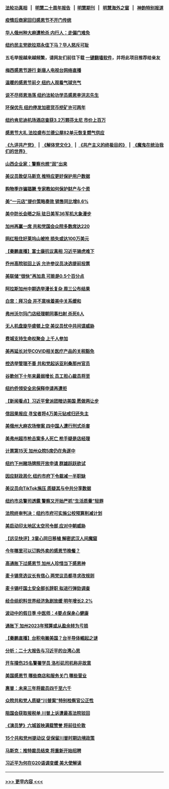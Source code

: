 #### [法轮功真相](https://github.com/gfw-breaker/truth/blob/master/README.md?t=0) &nbsp;&nbsp;|&nbsp;&nbsp; [明慧二十周年报告](https://github.com/gfw-breaker/mh-reports/blob/master/README.md?t=0) &nbsp;&nbsp;|&nbsp;&nbsp;[明慧期刊](https://github.com/gfw-breaker/mh-qikan) &nbsp;&nbsp;|&nbsp;&nbsp; [明慧海外之窗](https://github.com/gfw-breaker/mh-news/blob/master/README.md?t=0) &nbsp;&nbsp;|&nbsp;&nbsp; [神韵特别报道](https://github.com/gfw-breaker/mh-news/blob/master/shenyun.md?t=0)
#### [疫情后商家回归感恩节不开门传统](../pages/nsc412/n13872108.md?t=11241750) 
#### [华人俄州种大麻遭枪杀  内行人：走偏门难免](../pages/nsc412/n13872029.md?t=11241750) 
#### [纽约民主党欲拉郑永佳下马？华人怒斥可耻](../pages/nsc412/n13872009.md?t=11241750) 
#### 五毛举报越来越频繁，请网友们前往下载 [一键翻墙软件](https://github.com/gfw-breaker/ssr-accounts)，并将此项目推荐给亲友
#### [梅西感恩节游行 新唐人电视台网络直播](../pages/nsc412/n13871991.md?t=11241750) 
#### [温暖的感恩节前夕 纽约人观看气球充气](../pages/nsc412/n13872033.md?t=11241750) 
#### [说不尽师恩浩荡 纽约法轮功学员感恩李洪志先生](../pages/nsc412/n13872015.md?t=11241750) 
#### [环保优先 纽约停发加密货币挖矿许可两年](../pages/nsc412/n13872013.md?t=11241750) 
#### [纽约肯尼迪机场酒店查获3.2万颗芬太尼 市价上百万](../pages/nsc412/n13872040.md?t=11241750) 
#### [感恩节大礼 法拉盛布兰德公屋82单元恢复燃气供应](../pages/nsc412/n13872007.md?t=11241750) 
#### [《九评共产党》](https://github.com/begood0513/9ping.md/blob/master/README.md) &nbsp;|&nbsp; [《解体党文化》](../../../../jtdwh.md/blob/master/README.md)  &nbsp;|&nbsp; [《共产主义的终极目的》](../../../../gczydzjmd.md/blob/master/README.md) &nbsp;|&nbsp; [《魔鬼在统治我们的世界》](../../../../mgztzwmdsj.md/blob/master/README.md) 
#### [山西企业家：警察也想“润”出来](../pages/nsc412/n13871990.md?t=11241750) 
#### [美议员敦促马斯克 推特应更好保护用户数据](../pages/nsc412/n13871930.md?t=11241750) 
#### [购物季诈骗猖獗 专家教如何保护财产与个资](../pages/nsc412/n13871958.md?t=11241750) 
#### [美“一元店”提价策略奏效 销售同比增8.6%](../pages/nsc412/n13871863.md?t=11241750) 
#### [美中防长会晤之际 驻日美军36军机大象漫步](../pages/nsc412/n13871878.md?t=11241750) 
#### [加州再赢一席 共和党国会众院多数席达220](../pages/nsc412/n13871902.md?t=11241750) 
#### [网红租住好莱坞山被抢 损失或达100万美元](../pages/nsc412/n13871827.md?t=11241750) 
#### [【秦鹏直播】富士康抗议真相 习近平骑虎难下](../pages/nsc412/n13871811.md?t=11241750) 
#### [乔州高院驳回上诉 允许参议员决选提前投票](../pages/nsc412/n13871848.md?t=11241750) 
#### [美联储“很快”再加息 可能是0.5个百分点](../pages/nsc412/n13871860.md?t=11241750) 
#### [阿拉斯加州中期选举漫长复杂 周三公布结果](../pages/nsc412/n13871781.md?t=11241750) 
#### [白宫：拜习会 并不意味着美中关系缓和](../pages/nsc412/n13871836.md?t=11241750) 
#### [弗州沃尔玛门店经理朝同事扫射 杀死6人](../pages/nsc412/n13871813.md?t=11241750) 
#### [无人机盘旋华盛顿上空 美议员忧中共间谍威胁](../pages/nsc412/n13871686.md?t=11241750) 
#### [费城支持生命权聚会 上千人参加](../pages/nsc412/n13871713.md?t=11241750) 
#### [美再延长对华COVID相关医疗产品的关税豁免](../pages/nsc412/n13871778.md?t=11241750) 
#### [控选举管理不善 共和党起诉亚利桑那州官员](../pages/nsc412/n13871701.md?t=11241750) 
#### [谷歌创下十年来最弱增长 员工担心裁员将至](../pages/nsc412/n13871721.md?t=11241750) 
#### [纽约侨领安全忠保释申请再遭拒](../pages/nsc412/n13871301.md?t=11241750) 
#### [【新闻看点】习近平曾派团暗访美国 愿做两让步](../pages/nsc412/n13871108.md?t=11241750) 
#### [信因果报应 寻宝者将4万美元钻戒归还失主](../pages/nsc412/n13871334.md?t=11241750) 
#### [美俄州大麻农场惨案 四中国人遭行刑式杀害](../pages/nsc412/n13871609.md?t=11241750) 
#### [美弗州超市枪击案多人死亡 枪手疑是店经理](../pages/nsc412/n13871495.md?t=11241750) 
#### [计票第15天 加州众院5席仍在角逐中](../pages/nsc412/n13871410.md?t=11241750) 
#### [纽约下州赌场牌照开放申请 群雄跃跃欲试](../pages/nsc412/n13871294.md?t=11241750) 
#### [因应财政恶化 纽约市府下令裁减一半职缺](../pages/nsc412/n13871297.md?t=11241750) 
#### [美议员向TikTok施压 质疑其与中共分享数据](../pages/nsc412/n13871207.md?t=11241750) 
#### [纽约市总警司透露 警察又开始严抓“生活质量”轻罪](../pages/nsc412/n13871299.md?t=11241750) 
#### [法院终审判决：纽约市府可实施公校预算削减计划](../pages/nsc412/n13871310.md?t=11241750) 
#### [美启动印太地区太空司令部 应对中朝威胁](../pages/nsc412/n13871258.md?t=11241750) 
#### [【远见快评】3童心同日移植 解密武汉人间魔窟](../pages/nsc412/n13871160.md?t=11241750) 
#### [今年哪里可以订购外卖的感恩节晚餐？](../pages/nsc412/n13871251.md?t=11241750) 
#### [高通胀下过感恩节 加州人珍惜当下感恩神](../pages/nsc412/n13871234.md?t=11241750) 
#### [麦卡锡竞选议长有信心 两党议员都寻求改规则](../pages/nsc412/n13871134.md?t=11241750) 
#### [麦卡锡吁国土安全部长辞职 拟进行弹劾调查](../pages/nsc412/n13871126.md?t=11241750) 
#### [经合组织料世界经济急剧放缓 明年增长2.2%](../pages/nsc412/n13871095.md?t=11241750) 
#### [波动中的假日季 中医师：4要点保身心健康](../pages/nsc412/n13871203.md?t=11241750) 
#### [通胀下 加州2023年预算或从盈余转为亏损](../pages/nsc412/n13871180.md?t=11241750) 
#### [【秦鹏直播】台积电搬美国？台半导体崛起之谜](../pages/nsc412/n13871107.md?t=11241750) 
#### [分析：二十大报告与习近平的台湾心思](../pages/nsc412/n13870508.md?t=11241750) 
#### [开车撞伤25名警署学员 洛杉矶司机称非故意](../pages/nsc412/n13871175.md?t=11241750) 
#### [美国感恩节 哪些商店和服务关门 哪些营业](../pages/nsc412/n13871131.md?t=11241750) 
#### [惠普：未来三年将裁员四千至六千](../pages/nsc412/n13871130.md?t=11241750) 
#### [众院共和党人质疑“川普案”特别检察官公正性](../pages/nsc412/n13870996.md?t=11241750) 
#### [阻国会获取报税单 川普上诉遭最高法院驳回](../pages/nsc412/n13871029.md?t=11241750) 
#### [《演员梦》六城首映满载赞誉 将前往伦敦](../pages/nsc412/n13871039.md?t=11241750) 
#### [15个共和党州提动议 促保留川普时期边境政策](../pages/nsc412/n13870985.md?t=11241750) 
#### [马斯克：推特裁员结束 将重新开始招聘](../pages/nsc412/n13871006.md?t=11241750) 
#### [习近平为何在G20语调变缓 美大使解读](../pages/nsc412/n13871005.md?t=11241750) 

----
#### [ >>> 更早内容 <<< ](../indexes/nsc412-earlier.md)
